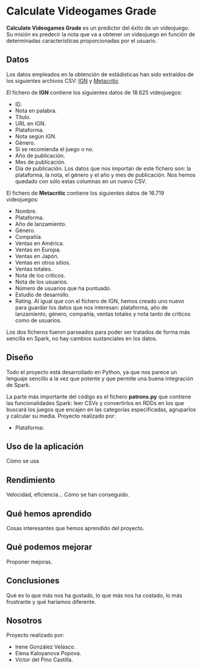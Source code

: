 # Calculate Videogames Grade

**Calculate Videogames Grade** es un predictor del éxito de un videojuego. Su misión es predecir la nota que va a obtener un videojuego en función de determinadas características proporcionadas por el usuario.

## Datos

Los datos empleados en la obtención de estádisticas han sido extraídos de los siguientes archivos CSV: [IGN](https://www.kaggle.com/egrinstein/20-years-of-games/data) y [Metacrític](https://www.kaggle.com/leonardf/releases-and-sales/data) 

El fichero de **IGN** contiene los siguientes datos de 18.625 videojuegos:
  - ID.
  - Nota en palabra.
  - Título.
  - URL en IGN.
  - Plataforma.
  - Nota según IGN.
  - Género.
  - Si se recomienda el juego o no.
  - Año de publicación.
  - Mes de publicación.
  - Día de publicación.
Los datos que nos importan de este fichero son: la plataforma, la nota, el género y el año y mes de publicación. Nos hemos quedado con sólo estas columnas en un nuevo CSV.

El fichero de **Metacrític** contiene los siguientes datos de 16.719 videojuegos:
  - Nombre.
  - Plataforma.
  - Año de lanzamiento.
  - Género.
  - Compañía.
  - Ventas en América.
  - Ventas en Europa.
  - Ventas en Japón.
  - Ventas en otros sitios.
  - Ventas totales.
  - Nota de los críticos.
  - Nota de los usuarios.
  - Número de usuarios que ha puntuado.
  - Estudio de desarrollo.
  - Rating.
Al igual que con el fichero de IGN, hemos creado uno nuevo para guardar los datos que nos interesan: plataforma, año de lanzamiento, género, compañía, ventas totales y nota tanto de críticos como de usuarios.

Los dos ficheros fueron parseados para poder ser tratados de forma más sencilla en Spark, no hay cambios sustanciales en los datos.

## Diseño
Todo el proyecto está desarrollado en Python, ya que nos parece un lenguaje sencillo a la vez que potente y que permite una buena integración de Spark. 

La parte más importante del código es el fichero **patrons.py** que contiene las funcionalidades Spark: leer CSVs y convertirlos en RDDs en los que buscará los juegos que encajen en las categorías especificadas, agruparlos y calcular su media.
Proyecto realizado por:
 - Plataforma: 

## Uso de la aplicación
Cómo se usa

## Rendimiento
Velocidad, eficiencia... Cómo se han conseguido.

## Qué hemos aprendido
Cosas interesantes que hemos aprendido del proyecto.

## Qué podemos mejorar
Proponer mejoras.

## Conclusiones
Qué es lo que más nos ha gustado, lo que más nos ha costado, lo más frustrante y qué haríamos diferente.

## Nosotros
Proyecto realizado por:
 - Irene González Velasco.
 - Elena Kaloyanova Popova.
 - Víctor del Pino Castilla.
